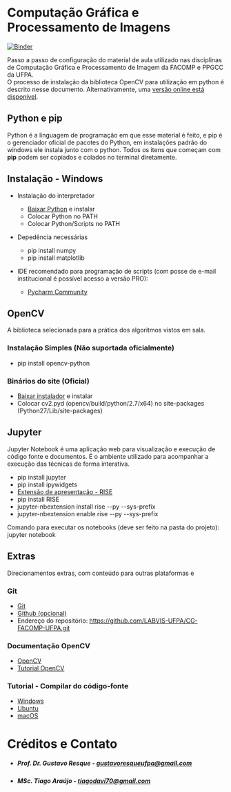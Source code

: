 # Computação Gráfica e Processamento de Imagens

[![Binder](https://mybinder.org/badge_logo.svg)](https://mybinder.org/v2/gh/LABVIS-UFPA/CG-FACOMP-UFPA/master)


Passo a passo de configuração do material de aula utilizado nas disciplinas de Computação Gráfica e Processamento de Imagem da FACOMP e PPGCC da UFPA.  
O processo de instalação da biblioteca OpenCV para utilização em python é descrito nesse documento. Alternativamente, uma [versão online está disponível](https://mybinder.org/v2/gh/LABVIS-UFPA/CG-FACOMP-UFPA/master).

## Python e pip
Python é a linguagem de programação em que esse material é feito, e pip é o gerenciador oficial de pacotes do Python, em instalações padrão do windows ele instala junto com o python. Todos os itens que começam com __pip__ podem ser copiados e colados no terminal diretamente.

## Instalação - Windows

* Instalação do interpretador
    * [Baixar Python](https://www.python.org/downloads/windows/) e instalar
    * Colocar Python no PATH
    * Colocar Python/Scripts no PATH

* Depedência necessárias
    * pip install numpy
    * pip install matplotlib

* IDE recomendado para programação de scripts (com posse de e-mail institucional é possível acesso a versão PRO):
    * [Pycharm Community](https://www.jetbrains.com/pycharm/download/#section=windows)

## OpenCV
A biblioteca selecionada para a prática dos algoritmos vistos em sala.

### Instalação Simples (Não suportada oficialmente)
* pip install opencv-python

### Binários do site (Oficial)
* [Baixar instalador](https://sourceforge.net/projects/opencvlibrary/?source=typ_redirect) e instalar
* Colocar cv2.pyd (opencv/build/python/2.7/x64) no site-packages (Python27/Lib/site-packages)

## Jupyter
Jupyter Notebook é uma aplicação web para visualização e execução de código fonte e documentos. É o ambiente utilizado para acompanhar a execução das técnicas de forma interativa.

* pip install jupyter
* pip install ipywidgets
* [Extensão de apresentação - RISE](https://github.com/damianavila/RISE)
* pip install RISE
* jupyter-nbextension install rise --py --sys-prefix
* jupyter-nbextension enable rise --py --sys-prefix

Comando para executar os notebooks (deve ser feito na pasta do projeto): jupyter notebook

## Extras
Direcionamentos extras, com conteúdo para outras plataformas e  

### Git
* [Git](https://git-scm.com/)
* [Github (opcional)](https://desktop.github.com/)
* Endereço do repositório: https://github.com/LABVIS-UFPA/CG-FACOMP-UFPA.git

### Documentação OpenCV
* [OpenCV](https://docs.opencv.org/3.4.1/)
* [Tutorial OpenCV](https://docs.opencv.org/3.4.1/d6/d00/tutorial_py_root.html)

### Tutorial - Compilar do código-fonte
* [Windows](https://docs.opencv.org/3.0-beta/doc/py_tutorials/py_setup/py_setup_in_windows/py_setup_in_windows.html)
* [Ubuntu](https://www.pyimagesearch.com/2016/10/24/ubuntu-16-04-how-to-install-opencv/)
* [macOS](https://www.pyimagesearch.com/2015/06/29/install-opencv-3-0-and-python-3-4-on-osx/)

# Créditos e Contato
* ##### Prof. Dr. Gustavo Resque - gustavoresqueufpa@gmail.com
* ##### MSc. Tiago Araújo  - tiagodavi70@gmail.com
